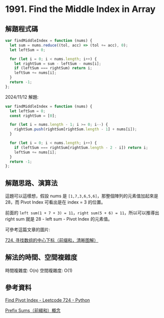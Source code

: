 # 1991. Find the Middle Index in Array

## 解題程式碼

```javascript
var findMiddleIndex = function (nums) {
  let sum = nums.reduce((tol, acc) => (tol += acc), 0);
  let leftSum = 0;

  for (let i = 0; i < nums.length; i++) {
    let rightSum = sum - leftSum - nums[i];
    if (leftSum === rightSum) return i;
    leftSum += nums[i];
  }
  return -1;
};
```

2024/11/12 解題:

```javascript
var findMiddleIndex = function (nums) {
  let leftSum = 0;
  const rightSum = [0];

  for (let i = nums.length - 1; i >= 0; i--) {
    rightSum.push(rightSum[rightSum.length - 1] + nums[i]);
  }

  for (let i = 0; i < nums.length; i++) {
    if (leftSum === rightSum[rightSum.length - 2 - i]) return i;
    leftSum += nums[i];
  }
  return -1;
};
```

## 解題思路、演算法

這題可以這樣想，假設 nums 是 `[1,7,3,6,5,6]`，那整個陣列的元素值加起來是 28，而 Pivot Index 可看出是在 index = 3 的位置。

前面的 `left sum(1 + 7 + 3) = 11`，`right sum(5 + 6) = 11`，所以可以推導出 right sum 就是 28 - left sum - Pivot Index 的元素值。

可參考這篇文章的圖片:

[724. 寻找数组的中心下标（前缀和，清晰图解）](https://leetcode.cn/problems/find-pivot-index/solutions/1645928/by-jyd-9265/)

## 解法的時間、空間複雜度

時間複雜度: O(n)
空間複雜度: O(1)

## 參考資料

[Find Pivot Index - Leetcode 724 - Python](https://youtu.be/u89i60lYx8U)

[Prefix Sums（前綴和）概念](https://claire-chang.com/2023/05/04/prefix-sums%EF%BC%88%E5%89%8D%E7%B6%B4%E5%92%8C%EF%BC%89%E6%A6%82%E5%BF%B5/)
